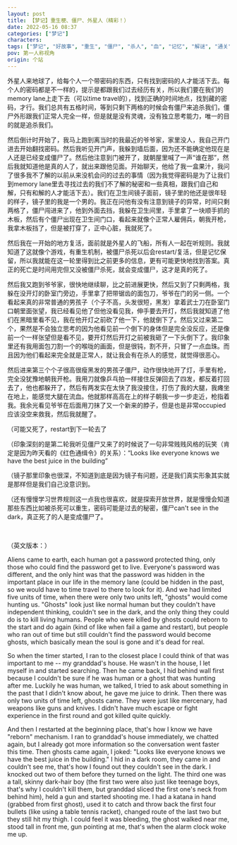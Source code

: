 ```yaml
---
layout: post
title: 【梦记】重生梗、僵尸、外星人（精彩！）
date: 2022-05-16 08:37
categories: ["梦记"]
characters: 
tags: ["梦记", "好故事", "重生", "僵尸", "杀人", "血", "记忆", "解谜", "通关", "时空循环", "英文", "dreamwalk"]
pov: 第一人称视角
origin: 个站
---
```


外星人来地球了，给每个人一个带密码的东西，只有找到密码的人才能活下去。每个人的密码都是不一样的，提示是都跟我们过去经历有关，所以我们要在我们的memory lane上走下去（可以time travel的），找到正确的时间地点，找到藏的密码，才行。我们总共有五格时间，等到只剩下两格的时候会有僵尸来追杀我们，僵尸外形跟我们正常人完全一样，但是就是没有灵魂，没有独立思考能力，唯一的目的就是追杀我们。

然后倒计时开始了，我马上跑到离当时的我最近的爷爷家，家里没人，我自己开门进去开始翻找密码。然后我听见开门声，我躲到墙后面，因为还不能确定他现在是人还是已经变成僵尸了。然后他注意到门被开了，就朝屋里喊了一声“谁在那”，然后我就知道他是真的人了，就出来跟他见面。开始聊天，他给了我一盒果汁，我问了很多我不了解的以前从来没机会问的过去的事情（因为我觉得密码是为了让我们到memory lane里去寻找过去的我们不了解的秘密和一些真相，跟我们自己和解，只有和解的人才能活下去）。我们在卫生间镜子面前，镜子里的他还是很年轻的样子，镜子里的我是一个男的。我正在问他有没有注意到镜子的异常，时间只剩两格了，僵尸闯进来了，他到外面去挡，我躲在卫生间里，手里拿了一块顺手抓的木板，然后有个僵尸出现在卫生间门口，看起来就像个正常人雇佣兵，朝我开枪，我拿木板挡了，但是被打穿了，正中心脏，我就死了。

然后我在一开始的地方复活，面前就是外星人的飞船，所有人一起在听规则。我就知道了这就像个游戏，有重生机制，被僵尸杀死以后会restart/复活，但是记忆保留，所以我就能在这一轮里得到比之前更多的信息，更有可能更快地找到答案。真正的死亡是时间用完但又没被僵尸杀死，就会变成僵尸，这才是真的死了。

然后我又跑到爷爷家，很快地继续聊，比之前进展更快，然后又到了只剩两格，我躲在没开灯的卧室门旁边，手里拿了把带锯齿的面包刀，爷爷在门的另一侧。一个看起来真的非常普通的男孩子（个子不高，头发很短，黑发）拿着武士刀在卧室门口朝里面张望，我已经看见他了但他没看见我，伸手要去开灯，然后我就知道了他们在黑暗里看不见，我在他开灯之前砍了他一下，他就倒下了。然后又过来第二个，果然是不会独立思考的因为他看见前一个倒下的身体但是完全没反应，还是像前一个一样张望但是看不见，要开灯然后开灯之前被我砸了一下头倒下了。我印象里还有我用面包刀割一个的喉咙的画面，但是很钝，割不开，只冒了一点血珠。而且因为他们看起来完全就是正常人，就让我会有在杀人的感觉，就觉得很恶心。

然后进来第三个个子很高很瘦黑发的男孩子僵尸，动作很快地开了灯，手里有枪，完全没犹豫地朝我开枪。我用刀就像乒乓拍一样接住反弹回去了四发，都反着打回去了，他也都躲开了，然后有两发实在太快了我没接住，打伤了我的大腿，我瘫坐在地上，能感觉大腿在流血。他就那样高高在上的样子朝我一步一步走近，枪指着我。我余光看见爷爷在后面用刀抹了又一个新来的脖子，但是也是非常occupied应该没空来救我，然后我就醒了。

（可能又死了，restart到下一轮去了

（印象深刻的是第二轮我听见僵尸又来了的时候说了一句非常贱贱风格的玩笑（肯定是因为昨天看的《红色通缉令》的关系）：“Looks like everyone knows we have the best juice in the building”

（镜子那里印象也很深，不知道到底是因为镜子有问题，还是我们真实形象其实就是那样但是我们自己没意识到。

（还有慢慢学习世界规则这一点我也很喜欢，就是探索开放世界，就是慢慢会知道那些东西比如被杀死可以重生，密码可能是过去的秘密，僵尸can't see in the dark，真正死了的人是变成僵尸了。

<br>

（英文版本：）

Aliens came to earth, each human got a password protected thing, only those who could find the password get to live. Everyone's password was different, and the only hint was that the password was hidden in the important place in our life in the memory lane (could be hidden in the past, so we would have to time travel to there to look for it). And we had limited five units of time, when there were only two units left, "ghosts" would come hunting us. "Ghosts" look just like normal human but they couldn't have independent thinking, couldn't see in the dark, and the only thing they could do is to kill living humans. People who were killed by ghosts could reborn to the start and do again (kind of like when fail a game and restart), but people who ran out of time but still couldn't find the password would become ghosts, which basically mean the soul is gone and it's dead for real.

So when the timer started, I ran to the closest place I could think of that was important to me -- my granddad's house. He wasn't in the house, I let myself in and started searching. Then he came back, I hid behind wall first because I couldn't be sure if he was human or a ghost that was hunting after me. Luckily he was human, we talked, I tried to ask about something in the past that I didn't know about, he gave me juice to drink. Then there was only two units of time left, ghosts came. They were just like mercenary, had weapons like guns and knives. I didn't have much escape or fight experience in the first round and got killed quite quickly.

And then I restarted at the beginning place, that's how I know we have "reborn" mechanism. I ran to granddad's house immediately, we chatted again, but I already got more information so the conversation went faster this time. Then ghosts came again, I joked: "Looks like everyone knows we have the best juice in the building." I hid in a dark room, they came in and couldn't see me, that's how I found out they couldn't see in the dark. I knocked out two of them before they turned on the light. The third one was a tall, skinny dark-hair boy (the first two were also just like teenage boys, that's why I couldn't kill them, but granddad sliced the first one's neck from behind him), held a gun and started shooting me. I had a katana in hand (grabbed from first ghost), used it to catch and throw back the first four bullets (like using a table tennis racket), changed route of the last two but they still hit my thigh. I could feel it was bleeding, the ghost walked near me, stood tall in front me, gun pointing at me, that's when the alarm clock woke me up.
